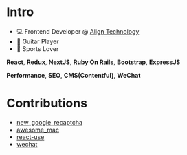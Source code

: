 # Intro
* 💻 Frontend Developer @ [Align Technology](https://www.aligntech.com/)
* 🎸 Guitar Player
* 🏃 Sports Lover

**React**, **Redux**, **NextJS**, **Ruby On Rails**, **Bootstrap**, **ExpressJS**

**Performance**, **SEO**, **CMS(Contentful)**, **WeChat**

# Contributions
* [new_google_recaptcha](https://github.com/igorkasyanchuk/new_google_recaptcha/pull/20)
* [awesome_mac](https://github.com/jaywcjlove/awesome-mac/pull/524)
* [react-use](https://github.com/streamich/react-use/issues/2118)
* [wechat](https://github.com/Eric-Guo/wechat/pull/225)

